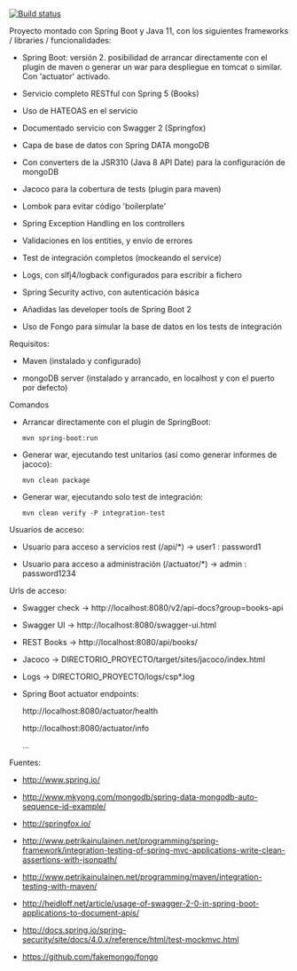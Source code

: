 [![Build status](https://circleci.com/gh/edwise/complete-spring-project.svg?style=shield&circle-token=66bc8915d545f8ee63092a46484bfd7fbad60bb4)](https://circleci.com/gh/edwise/complete-spring-project)

Proyecto montado con Spring Boot y Java 11, con los siguientes frameworks / libraries / funcionalidades:

 - Spring Boot: versión 2. posibilidad de arrancar directamente con el plugin de maven o generar un war para despliegue en 
 tomcat o similar. Con 'actuator' activado.

 - Servicio completo RESTful con Spring 5 (Books)

 - Uso de HATEOAS en el servicio

 - Documentado servicio con Swagger 2 (Springfox)

 - Capa de base de datos con Spring DATA mongoDB

 - Con converters de la JSR310 (Java 8 API Date) para la configuración de mongoDB

 - Jacoco para la cobertura de tests (plugin para maven)

 - Lombok para evitar código 'boilerplate'

 - Spring Exception Handling en los controllers
 
 - Validaciones en los entities, y envío de errores
 
 - Test de integración completos (mockeando el service)

 - Logs, con slfj4/logback configurados para escribir a fichero

 - Spring Security activo, con autenticación básica

 - Añadidas las developer tools de Spring Boot 2
 
 - Uso de Fongo para simular la base de datos en los tests de integración


Requisitos:

 - Maven (instalado y configurado)

 - mongoDB server (instalado y arrancado, en localhost y con el puerto por defecto)


Comandos

 - Arrancar directamente con el plugin de SpringBoot:
 
    ```
    mvn spring-boot:run
    ```
  
  
 - Generar war, ejecutando test unitarios (así como generar informes de jacoco):
 
    ```
    mvn clean package
    ```


 - Generar war, ejecutando solo test de integración:
 
    ```
    mvn clean verify -P integration-test
    ```

Usuarios de acceso:

 - Usuario para acceso a servicios rest (/api/*)    -> user1 : password1

 - Usuario para acceso a administración (/actuator/*)  -> admin : password1234


Urls de acceso:

 - Swagger check -> http://localhost:8080/v2/api-docs?group=books-api

 - Swagger UI    -> http://localhost:8080/swagger-ui.html

 - REST Books    -> http://localhost:8080/api/books/

 - Jacoco        -> DIRECTORIO_PROYECTO/target/sites/jacoco/index.html

 - Logs          -> DIRECTORIO_PROYECTO/logs/csp*.log

 - Spring Boot actuator endpoints:

     http://localhost:8080/actuator/health

     http://localhost:8080/actuator/info

     ...

Fuentes:

 - http://www.spring.io/

 - http://www.mkyong.com/mongodb/spring-data-mongodb-auto-sequence-id-example/
 
 - http://springfox.io/
 
 - http://www.petrikainulainen.net/programming/spring-framework/integration-testing-of-spring-mvc-applications-write-clean-assertions-with-jsonpath/
 
 - http://www.petrikainulainen.net/programming/maven/integration-testing-with-maven/
 
 - http://heidloff.net/article/usage-of-swagger-2-0-in-spring-boot-applications-to-document-apis/
 
 - http://docs.spring.io/spring-security/site/docs/4.0.x/reference/html/test-mockmvc.html
 
 - https://github.com/fakemongo/fongo
 
